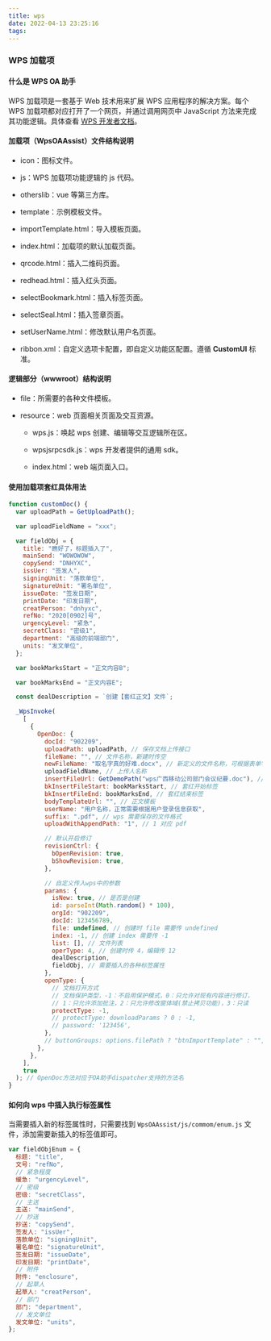 ```yaml
---
title: wps
date: 2022-04-13 23:25:16
tags:
---
```


### WPS 加载项

#### 什么是 WPS OA 助手

WPS 加载项是一套基于 Web 技术用来扩展 WPS 应用程序的解决方案。每个 WPS 加载项都对应打开了一个网页，并通过调用网页中 JavaScript 方法来完成其功能逻辑。具体查看 [WPS 开发者文档](https://open.wps.cn/docs/client/wpsLoad)。

#### 加载项（WpsOAAssist）文件结构说明

- icon：图标文件。

- js：WPS 加载项功能逻辑的 js 代码。

- otherslib：vue 等第三方库。

- template：示例模板文件。

<!-- more -->

- importTemplate.html：导入模板页面。

- index.html：加载项的默认加载页面。

- qrcode.html：插入二维码页面。

- redhead.html：插入红头页面。

- selectBookmark.html：插入标签页面。

- selectSeal.html：插入签章页面。

- setUserName.html：修改默认用户名页面。

- ribbon.xml：自定义选项卡配置，即自定义功能区配置。遵循 **CustomUI** 标准。

#### 逻辑部分（wwwroot）结构说明

- file：所需要的各种文件模板。

- resource：web 页面相关页面及交互资源。

  - wps.js：唤起 wps 创建、编辑等交互逻辑所在区。

  - wpsjsrpcsdk.js：wps 开发者提供的通用 sdk。

  - index.html：web 端页面入口。

#### 使用加载项套红具体用法

```js
function customDoc() {
  var uploadPath = GetUploadPath();

  var uploadFieldName = "xxx";

  var fieldObj = {
    title: "瞧好了，标题插入了",
    mainSend: "WOWOWOW",
    copySend: "DNHYXC",
    issUer: "签发人",
    signingUnit: "落款单位",
    signatureUnit: "署名单位",
    issueDate: "签发日期",
    printDate: "印发日期",
    creatPerson: "dnhyxc",
    refNo: "2020[0902]号",
    urgencyLevel: "紧急",
    secretClass: "密级1",
    department: "高级的前端部门",
    units: "发文单位",
  };

  var bookMarksStart = "正文内容B";

  var bookMarksEnd = "正文内容E";

  const dealDescription = `创建【套红正文】文件`;

  _WpsInvoke(
    [
      {
        OpenDoc: {
          docId: "902209",
          uploadPath: uploadPath, // 保存文档上传接口
          fileName: "", // 文件名称，新建时传空
          newFileName: "取名字真的好难.docx", // 新定义的文件名称，可根据表单字段获取
          uploadFieldName, // 上传人名称
          insertFileUrl: GetDemoPath("wps广西移动公司部门会议纪要.doc"), // 套红模板
          bkInsertFileStart: bookMarksStart, // 套红开始标签
          bkInsertFileEnd: bookMarksEnd, // 套红结束标签
          bodyTemplateUrl: "", // 正文模板
          userName: "用户名称，正常需要根据用户登录信息获取",
          suffix: ".pdf", // wps 需要保存的文件格式
          uploadWithAppendPath: "1", // 1 对应 pdf

          // 默认开启修订
          revisionCtrl: {
            bOpenRevision: true,
            bShowRevision: true,
          },

          // 自定义传入wps中的参数
          params: {
            isNew: true, // 是否是创建
            id: parseInt(Math.random() * 100),
            orgId: "902209",
            docId: 123456789,
            file: undefined, // 创建时 file 需要传 undefined
            index: -1, // 创建 index 需要传 -1
            list: [], // 文件列表
            operType: 4, // 创建时传 4，编辑传 12
            dealDescription,
            fieldObj, // 需要插入的各种标签属性
          },
          openType: {
            // 文档打开方式
            // 文档保护类型，-1：不启用保护模式，0：只允许对现有内容进行修订，
            // 1：只允许添加批注，2：只允许修改窗体域(禁止拷贝功能)，3：只读
            protectType: -1,
            // protectType: downloadParams ? 0 : -1,
            // password: '123456',
          },
          // buttonGroups: options.filePath ? "btnImportTemplate" : "", // 屏蔽功能按钮
        },
      },
    ],
    true
  ); // OpenDoc方法对应于OA助手dispatcher支持的方法名
}
```

#### 如何向 wps 中插入执行标签属性

当需要插入新的标签属性时，只需要找到 `WpsOAAssist/js/commom/enum.js` 文件，添加需要新插入的标签值即可。

```js
var fieldObjEnum = {
  标题: "title",
  文号: "refNo",
  // 紧急程度
  缓急: "urgencyLevel",
  // 密级
  密级: "secretClass",
  // 主送
  主送: "mainSend",
  // 抄送
  抄送: "copySend",
  签发人: "issUer",
  落款单位: "signingUnit",
  署名单位: "signatureUnit",
  签发日期: "issueDate",
  印发日期: "printDate",
  // 附件
  附件: "enclosure",
  // 起草人
  起草人: "creatPerson",
  // 部门
  部门: "department",
  // 发文单位
  发文单位: "units",
};
```
